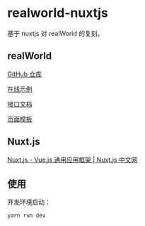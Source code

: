 # realworld-nuxtjs

基于 nuxtjs 对 realWorld 的复刻。

## realWorld

[GitHub 仓库](https://github.com/gothinkster/realworld)

[在线示例](https://demo.realworld.io/#/)

[接口文档](https://github.com/gothinkster/realworld/tree/master/api)

[页面模板](https://github.com/gothinkster/realworld-starter-kit/blob/master/FRONTEND_INSTRUCTIONS.md)

## Nuxt.js

[Nuxt.js - Vue.js 通用应用框架 | Nuxt.js 中文网](https://www.nuxtjs.cn/)

## 使用

开发环境启动：

```shell
yarn run dev
```

